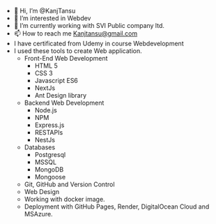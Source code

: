 - 👋 Hi, I’m @KanjTansu
- 👀 I’m interested in Webdev
- 🌱 I’m currently working with SVI Public company ltd.
- 📫 How to reach me Kanjtansu@gmail.com
- I have certificated from Udemy in course Webdevelopment
- I used these tools to create Web application.
  - Front-End Web Development
    -  HTML 5
    -  CSS 3
    -  Javascript ES6
    -  NextJs
    -  Ant Design library
  - Backend Web Development
    - Node.js
    - NPM
    - Express.js
    - RESTAPIs
    - NestJs
  - Databases
    - Postgresql
    - MSSQL
    - MongoDB
    - Mongoose
  - Git, GitHub and Version Control
  - Web Design
  - Working with docker image.
  - Deployment with GitHub Pages, Render, DigitalOcean Cloud and MSAzure.
<!---
KanjTansu/KanjTansu is a ✨ special ✨ repository because its `README.md` (this file) appears on your GitHub profile.
You can click the Preview link to take a look at your changes.
--->
